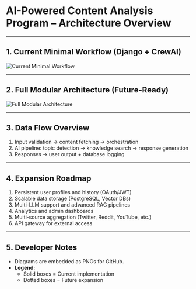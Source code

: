 # AI-Powered Content Analysis Program – Architecture Overview

---

## 1. Current Minimal Workflow (Django + CrewAI)

![Current Minimal Workflow](Comment_Response_Minimal_Work_Flow.png)

---

## 2. Full Modular Architecture (Future-Ready)

![Full Modular Architecture](Comment_Response_Future_Work_Flow.png)

---

## 3. Data Flow Overview

1. Input validation → content fetching → orchestration  
2. AI pipeline: topic detection → knowledge search → response generation  
3. Responses → user output + database logging  

---

## 4. Expansion Roadmap

1. Persistent user profiles and history (OAuth/JWT)
2. Scalable data storage (PostgreSQL, Vector DBs)
3. Multi-LLM support and advanced RAG pipelines
4. Analytics and admin dashboards
5. Multi-source aggregation (Twitter, Reddit, YouTube, etc.)
6. API gateway for external access

---

## 5. Developer Notes

- Diagrams are embedded as PNGs for GitHub.
- **Legend:**  
  - Solid boxes = Current implementation  
  - Dotted boxes = Future expansion  
